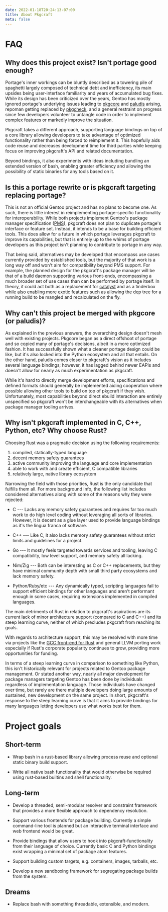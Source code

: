 ```yaml
---
date: 2022-01-18T20:24:13-07:00
title: About Pkgcraft
meta: false
---
```


# FAQ

## Why does this project exist? Isn't portage good enough?

Portage's inner workings can be bluntly described as a towering pile of
spaghetti largely composed of technical debt and inefficiency, its main upsides
being user-interface familiarity and years of accumulated bug fixes. While its
design has been criticized over the years, Gentoo has mostly ignored portage's
underlying issues leading to [pkgcore](https://github.com/pkgcore) and
[paludis](https://paludis.exherbo.org/) arising, repoman getting replaced by
[pkgcheck](https://github.com/pkgcore/pkgcheck), and a general restraint on
progress since few developers volunteer to untangle code in order to implement
complex features or markedly improve the situation.

Pkgcraft takes a different approach, supporting language bindings on top of a
core library allowing developers to take advantage of optimized functionality
rather than being forced to reimplement it. This hopefully aids code reuse and
decreases development time for third parties while keeping focus on improving
pkgcraft's API and related documentation.

Beyond bindings, it also experiments with ideas including bundling an extended
version of bash, enabling greater efficiency and allowing the possibility of
static binaries for any tools based on it.

## Is this a portage rewrite or is pkgcraft targeting replacing portage?

This is not an official Gentoo project and has no plans to become one. As such, there
is little interest in reimplementing portage-specific functionality for
interoperability. While both projects implement Gentoo's package manager
specification ([PMS](https://wiki.gentoo.org/wiki/Package_Manager_Specification)),
pkgcraft does not plan to duplicate portage's interface or feature set. Instead, it
intends to be a base for building efficient tools. This does allow for a future in
which portage leverages pkgcraft to improve its capabilities, but that is entirely up
to the whims of portage developers as this project isn't planning to contribute to
portage in any way.

That being said, alternatives may be developed that encompass use cases
currently provided by established tools, but the majority of that work is a
long way off and won't aim for compatibility beyond PMS support. For example,
the planned design for the pkgcraft's package manager will be that of a build
daemon supporting various front-ends, encompassing a much broader set of use
cases than can be performed by portage itself. In theory, it could act both as
a replacement for [catalyst](https://wiki.gentoo.org/wiki/Catalyst) and as a
tinderbox while also enabling more exotic features such as allowing the dep
tree for a running build to be mangled and recalculated on the fly.

## Why can't this project be merged with pkgcore (or paludis)?

As explained in the previous answers, the overarching design doesn't mesh well
with existing projects. Pkgcore began as a direct offshoot of portage and so
copied many of portage's decisions, albeit in a more optimized fashion. It has
successfully shown what a cleaner portage design could be like, but it's also
locked into the Python ecosystem and all that entails. On the other hand,
paludis comes closer to pkgcraft's vision as it includes several language
bindings; however, it has lagged behind newer EAPIs and doesn't allow for
nearly as much experimentation as pkgcraft.

While it's hard to directly merge development efforts, specifications and
defined formats should generally be implemented aiding cooperation where
possible allowing other tools to build on top of pkgcraft if they wish.
Unfortunately, most capabilities beyond direct ebuild interaction are entirely
unspecified so pkgcraft won't be interchangeable with its alternatives when
package manager tooling arrives.

## Why isn't pkgcraft implemented in C, C++, Python, etc? Why choose Rust?

Choosing Rust was a pragmatic decision using the following requirements:

1. compiled, statically-typed language
2. decent memory safety guarantees
3. active community improving the language and core implementation
4. able to work with and create efficient, C compatible libraries
5. relatively large, native library ecosystem

Narrowing the field with those priorities, Rust is the only candidate that
fulfills them all. For more background info, the following list includes
considered alternatives along with some of the reasons why they were rejected:

- C --- Lacks any memory safety guarantees and requires far too much work to do
  high level coding without leveraging all sorts of libraries. However, it is
  decent as a glue layer used to provide language bindings as it's the lingua
  franca of software.

- C++ --- Like C, it also lacks memory safety guarantees without strict limits
  and guidelines for a project.

- Go --- It mostly feels targeted towards services and tooling, leaving C
  compatibility, low level support, and memory safety all lacking.

- Nim/Zig --- Both can be interesting as C or C++ replacements, but they have
  minimal community depth with small third party ecosystems and lack memory
  safety.

- Python/Ruby/etc --- Any dynamically typed, scripting languages fail to
  support efficient bindings for other languages and aren't performant enough
  in some cases, requiring extensions implemented in compiled languages.

The main detriments of Rust in relation to pkgcraft's aspirations are its
current lack of minor architecture support (compared to C and C++) and its
steep learning curve, neither of which precludes pkgcraft from reaching its
goals.

With regards to architecture support, this may be resolved with more time via
projects like the [GCC front-end for Rust](https://github.com/Rust-GCC/gccrs)
and general LLVM porting work especially if Rust's corporate popularity
continues to grow, providing more opportunities for funding.

In terms of a steep learning curve in comparison to something like Python, this
isn't historically relevant for projects related to Gentoo package management.
Or stated another way, nearly all major development for package managers
targeting Gentoo has been done by individuals regardless of implementation
language. Those individuals have changed over time, but rarely are there
multiple developers doing large amounts of sustained, new development on the
same project. In short, pkgcraft's response to the steep learning curve is that
it aims to provide bindings for many languages letting developers use what
works best for them.

# Project goals

## Short-term

- Wrap bash in a rust-based library allowing process reuse and optional static
  binary build support.

- Write all native bash functionality that would otherwise be required using
  rust-based builtins and shell functionality.

## Long-term

- Develop a threaded, semi-modular resolver and constraint framework that
  provides a more flexible approach to dependency resolution.

- Support various frontends for package building. Currently a simple
  command-line tool is planned but an interactive terminal interface and web
  frontend would be great.

- Provide bindings that allow users to hook into pkgcraft-functionality from
  their language of choice. Currently basic C and Python bindings exist
  wrapping a minimal set of package atom features.

- Support building custom targets, e.g. containers, images, tarballs, etc.

- Develop a new sandboxing framework for segregating package builds from the
  system.

## Dreams

- Replace bash with something threadable, extensible, and modern.
